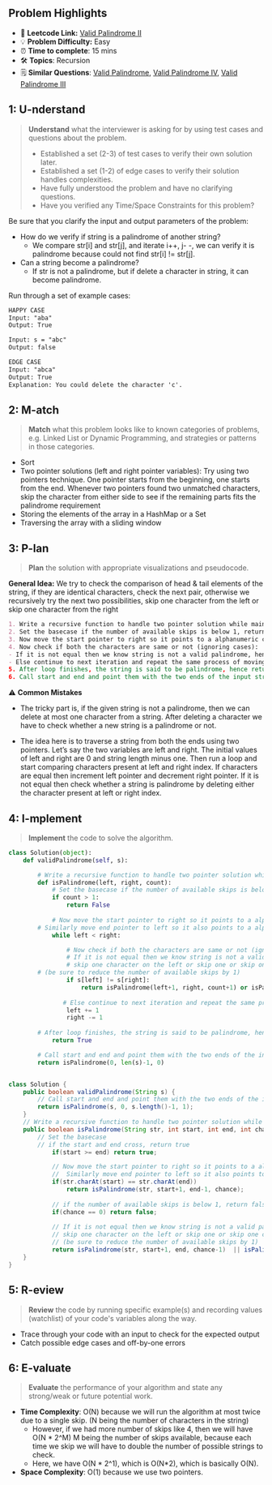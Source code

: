 ## Problem Highlights

* 🔗 **Leetcode Link:** [Valid Palindrome II](https://leetcode.com/problems/valid-palindrome-ii/)
* 💡 **Problem Difficulty:** Easy
* ⏰ **Time to complete**: 15 mins
* 🛠️ **Topics**: Recursion
* 🗒️ **Similar Questions**: [Valid Palindrome](https://leetcode.com/problems/valid-palindrome/), [Valid Palindrome IV](https://leetcode.com/problems/valid-palindrome-iv/), [Valid Palindrome III](https://leetcode.com/problems/valid-palindrome-iii/)
    
## 1: U-nderstand
 
> **Understand** what the interviewer is asking for by using test cases and questions about the problem.
> 
> - Established a set (2-3) of test cases to verify their own solution later.
> - Established a set (1-2) of edge cases to verify their solution handles complexities.
> - Have fully understood the problem and have no clarifying questions.
> - Have you verified any Time/Space Constraints for this problem?

Be sure that you clarify the input and output parameters of the problem:

- How do we verify if string is a palindrome of another string?
    - We compare str[i] and str[j], and iterate i++, j- -, we can verify it is palindrome because could not find str[i] != str[j].
- Can a string become a palindrome?
    - If str is not a palindrome, but if delete a character in string, it can become palindrome.

Run through a set of example cases:

```markdown
HAPPY CASE
Input: "aba"
Output: True

Input: s = "abc"
Output: false

EDGE CASE 
Input: "abca"
Output: True
Explanation: You could delete the character 'c'.
```   
    
## 2: M-atch

> **Match** what this problem looks like to known categories of problems, e.g. Linked List or Dynamic Programming, and strategies or patterns in those categories.

- Sort
- Two pointer solutions (left and right pointer variables): Try using two pointers technique. One pointer starts from the beginning, one starts from the end. Whenever two pointers found two unmatched characters, skip the character from either side to see if the remaining parts fits the palindrome requirement
- Storing the elements of the array in a HashMap or a Set
- Traversing the array with a sliding window

## 3: P-lan

> **Plan** the solution with appropriate visualizations and pseudocode.

**General Idea:**  We try to check the comparison of head & tail elements of the string, if they are identical characters, check the next pair, otherwise we recursively try the next two possibilities, skip one character from the left or skip one character from the right

```markdown
1. Write a recursive function to handle two pointer solution while maintaining the count
2. Set the basecase if the number of available skips is below 1, return false
3. Now move the start pointer to right so it points to a alphanumeric character. Similarly move end pointer to left so it also points to a alphanumeric character.
4. Now check if both the characters are same or not (ignoring cases):
- If it is not equal then we know string is not a valid palindrome, hence return two possibilities skip one character on the left or skip one or skip one character on the right. (be sure to reduce the number of available skips by 1)
- Else continue to next iteration and repeat the same process of moving both pointers to point to next alphanumeric character till start<end.
5. After loop finishes, the string is said to be palindrome, hence return true.
6. Call start and end and point them with the two ends of the input string with the number of available skips to be 1.
```

⚠️ **Common Mistakes**

* The tricky part is, if the given string is not a palindrome, then we can delete at most one character from a string. After deleting a character we have to check whether a new string is a palindrome or not. 

* The idea here is to traverse a string from both the ends using two pointers. Let’s say the two variables are left and right. The initial values of left and right are 0 and string length minus one. Then run a loop and start comparing characters present at left and right index. If characters are equal then increment left pointer and decrement right pointer. If it is not equal then check whether a string is palindrome by deleting either the character present at left or right index.

## 4: I-mplement

> **Implement** the code to solve the algorithm.

```python
class Solution(object):
    def validPalindrome(self, s):

        # Write a recursive function to handle two pointer solution while maintaining the count
        def isPalindrome(left, right, count):
            # Set the basecase if the number of available skips is below 1, return false
            if count > 1:
                return False
            
            # Now move the start pointer to right so it points to a alphanumeric character. 
	    # Similarly move end pointer to left so it also points to a alphanumeric character
            while left < right:

                # Now check if both the characters are same or not (ignoring cases):
                # If it is not equal then we know string is not a valid palindrome, hence return two possibilities 
                # skip one character on the left or skip one or skip one character on the right. 
		# (be sure to reduce the number of available skips by 1)
                if s[left] != s[right]:
                    return isPalindrome(left+1, right, count+1) or isPalindrome(left, right-1, count+1)
                
               # Else continue to next iteration and repeat the same process of moving both pointers to point to next alphanumeric character till start<end.
                left += 1
                right -= 1
            
	    # After loop finishes, the string is said to be palindrome, hence return true.
            return True

        # Call start and end and point them with the two ends of the input string with the number of available skips to be 1.                       
        return isPalindrome(0, len(s)-1, 0)
```
```java

class Solution {
    public boolean validPalindrome(String s) {
        // Call start and end and point them with the two ends of the input string with the number of available skips to be 1. 
        return isPalindrome(s, 0, s.length()-1, 1);
    }
    // Write a recursive function to handle two pointer solution while maintaining the count
    public boolean isPalindrome(String str, int start, int end, int chance) {
        // Set the basecase 
        // if the start and end cross, return true
            if(start >= end) return true;

            // Now move the start pointer to right so it points to a alphanumeric character. 
            //  Similarly move end pointer to left so it also points to a alphanumeric character
            if(str.charAt(start) == str.charAt(end))
                return isPalindrome(str, start+1, end-1, chance);
            
            // if the number of available skips is below 1, return false
            if(chance == 0) return false;
            
            // If it is not equal then we know string is not a valid palindrome, hence return two possibilities 
            // skip one character on the left or skip one or skip one character on the right. 
            // (be sure to reduce the number of available skips by 1)
            return isPalindrome(str, start+1, end, chance-1)  || isPalindrome(str, start, end - 1,chance-1);
    }
}
```    

## 5: R-eview

> **Review** the code by running specific example(s) and recording values (watchlist) of your code's variables along the way.

- Trace through your code with an input to check for the expected output
- Catch possible edge cases and off-by-one errors

## 6: E-valuate

> **Evaluate** the performance of your algorithm and state any strong/weak or future potential work.
    
* **Time Complexity**: O(N) because we will run the algorithm at most twice due to a single skip. (N being the number of characters in the string) 
    - However, if we had more number of skips like 4, then we will have O(N * 2^M) M being the number of skips available, because each time we skip we will have to double the number of possible strings to check. 
    - Here, we have O(N * 2^1), which is O(N*2), which is basically O(N).
* **Space Complexity**: O(1) because we use two pointers.
